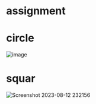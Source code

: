 # assignment
# circle
![image](https://github.com/lianarafi/python-class/assets/137832350/cfa4d6c4-1a61-4285-bb45-02d0d0b6ade8)
# squar
![Screenshot 2023-08-12 232156](https://github.com/lianarafi/python-class/assets/137832350/c4033948-0d95-4b50-9ac9-03b29ea95fe7)

